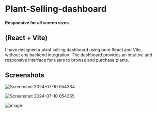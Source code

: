 # Plant-Selling-dashboard 

#### Responsive for all screen sizes

## (React + Vite)

I have designed a plant selling dashboard using pure React and Vite, without any backend integration. The dashboard provides an intuitive and responsive interface for users to browse and purchase plants.

## Screenshots

![Screenshot 2024-07-10 054334](https://github.com/pragyasingh-29/Plant-Selling-dashboard/assets/129204388/e4e80bd1-5e42-433c-ac0c-0ba326b8ce65)



![Screenshot 2024-07-10 054355](https://github.com/pragyasingh-29/Plant-Selling-dashboard/assets/129204388/29ad2be3-d48e-460b-94cf-173a5ae2a1fd)


![image](https://github.com/pragyasingh-29/Plant-Selling-dashboard/assets/129204388/e2aefac8-2395-4a6a-b8c1-3f581ca167dd)
